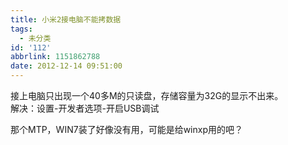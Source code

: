 ```yaml
---
title: 小米2接电脑不能拷数据
tags:
  - 未分类
id: '112'
abbrlink: 1151862788
date: 2012-12-14 09:51:00
---
```


  
接上电脑只出现一个40多M的只读盘，存储容量为32G的显示不出来。  
解决：设置-开发者选项-开启USB调试  
  
那个MTP，WIN7装了好像没有用，可能是给winxp用的吧？
